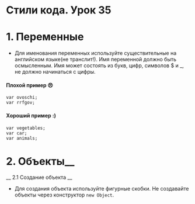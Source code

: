 # Стили кода. Урок 35

# 1. Переменные
- Для именования переменных используйте существительные на английском языке(не транслит!). Имя переменной должно быть осмысленным. Имя может состоять из букв, цифр, символов $ и _, не должно начинаться с цифры.
#### Плохой пример 😠
    var ovoschi;
    var rrfgov;
#### Хороший пример :)
    var vegetables;
    var car;
    var animals;
# 2. Объекты__
__ 2.1  Создание объекта __
- Для создания объекта используйте фигурные скобки. Не создавайте объекты через конструктор `new Object`.
